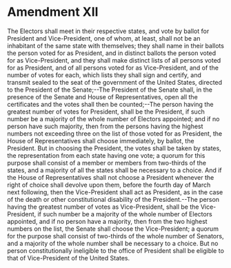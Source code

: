# Amendment XII

The Electors shall meet in their respective states, and vote by ballot for
President and Vice-President, one of whom, at least, shall not be an
inhabitant of the same state with themselves; they shall name in their
ballots the person voted for as President, and in distinct ballots the
person voted for as Vice-President, and they shall make distinct lists of
all persons voted for as President, and of all persons voted for as
Vice-President, and of the number of votes for each, which lists they shall
sign and certify, and transmit sealed to the seat of the government of the
United States, directed to the President of the Senate;--The President of
the Senate shall, in the presence of the Senate and House of
Representatives, open all the certificates and the votes shall then be
counted;--The person having the greatest number of votes for President, shall
be the President, if such number be a majority of the whole number of
Electors appointed; and if no person have such majority, then from the
persons having the highest numbers not exceeding three on the list of those
voted for as President, the House of Representatives shall choose
immediately, by ballot, the President. But in choosing the President, the
votes shall be taken by states, the representation from each state having
one vote; a quorum for this purpose shall consist of a member or members
from two-thirds of the states, and a majority of all the states shall be
necessary to a choice. And if the House of Representatives shall not choose
a President whenever the right of choice shall devolve upon them, before the
fourth day of March next following, then the Vice-President shall act as
President, as in the case of the death or other constitutional disability of
the President.--The person having the greatest number of votes as
Vice-President, shall be the Vice-President, if such number be a majority of
the whole number of Electors appointed, and if no person have a majority,
then from the two highest numbers on the list, the Senate shall choose the
Vice-President; a quorum for the purpose shall consist of two-thirds of the
whole number of Senators, and a majority of the whole number shall be
necessary to a choice. But no person constitutionally ineligible to the
office of President shall be eligible to that of Vice-President of the
United States.
